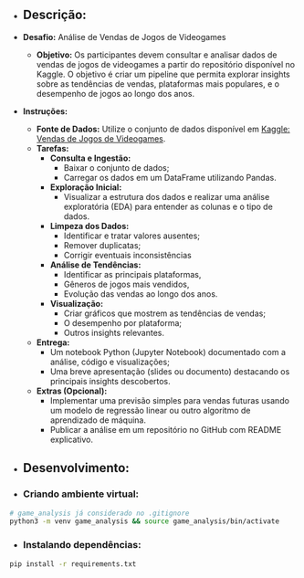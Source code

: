 * ## **Descrição:**
* **Desafio:** Análise de Vendas de Jogos de Videogames
  * **Objetivo:**
    Os participantes devem consultar e analisar dados de vendas de jogos de videogames a partir do repositório disponível no Kaggle. O objetivo é criar um pipeline que permita explorar insights sobre as tendências de vendas, plataformas mais populares, e o desempenho de jogos ao longo dos anos.

* **Instruções:**
  * **Fonte de Dados:**
    Utilize o conjunto de dados disponível em [Kaggle: Vendas de Jogos de Videogames](https://www.kaggle.com/code/lusfernandotorres/vendas-de-jogos-de-videogames/input). 
  * **Tarefas:** 
    * **Consulta e Ingestão:** 
      * Baixar o conjunto de dados; 
      * Carregar os dados em um DataFrame utilizando Pandas. 
    * **Exploração Inicial:** 
      * Visualizar a estrutura dos dados e realizar uma análise exploratória (EDA) para entender as colunas e o tipo de dados.
    * **Limpeza dos Dados:** 
      * Identificar e tratar valores ausentes; 
      * Remover duplicatas; 
      * Corrigir eventuais inconsistências 
    * **Análise de Tendências:** 
      * Identificar as principais plataformas, 
      * Gêneros de jogos mais vendidos, 
      * Evolução das vendas ao longo dos anos. 
    * **Visualização:** 
      * Criar gráficos que mostrem as tendências de vendas;
      * O desempenho por plataforma;
      * Outros insights relevantes. 
  * **Entrega:** 
    * Um notebook Python (Jupyter Notebook) documentado com a análise, código e visualizações; 
    * Uma breve apresentação (slides ou documento) destacando os principais insights descobertos.
  * **Extras (Opcional):**
    * Implementar uma previsão simples para vendas futuras usando um modelo de regressão linear ou outro algoritmo de aprendizado de máquina. 
    * Publicar a análise em um repositório no GitHub com README explicativo.

* ## **Desenvolvimento:**

* ### **Criando ambiente virtual:**
```bash
# game_analysis já considerado no .gitignore
python3 -m venv game_analysis && source game_analysis/bin/activate
```

* ### **Instalando dependências:**
```bash
pip install -r requirements.txt
```
